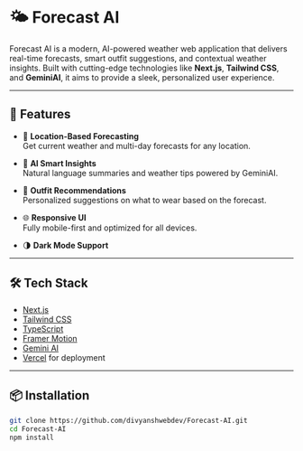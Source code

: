 # 🌤️ Forecast AI

Forecast AI is a modern, AI-powered weather web application that delivers real-time forecasts, smart outfit suggestions, and contextual weather insights. Built with cutting-edge technologies like **Next.js**, **Tailwind CSS**, and **GeminiAI**, it aims to provide a sleek, personalized user experience.

---

## 🚀 Features

- 📍 **Location-Based Forecasting**  
  Get current weather and multi-day forecasts for any location.

- 🤖 **AI Smart Insights**  
  Natural language summaries and weather tips powered by GeminiAI.

- 👕 **Outfit Recommendations**  
  Personalized suggestions on what to wear based on the forecast.

- 🌐 **Responsive UI**  
  Fully mobile-first and optimized for all devices.

- 🌗 **Dark Mode Support**

---

## 🛠️ Tech Stack

- [Next.js](https://nextjs.org/)
- [Tailwind CSS](https://tailwindcss.com/)
- [TypeScript](https://www.typescriptlang.org/)
- [Framer Motion](https://www.framer.com/motion/)
- [Gemini AI](https://ai.google.dev/)
- [Vercel](https://vercel.com/) for deployment

---

## 📦 Installation

```bash
git clone https://github.com/divyanshwebdev/Forecast-AI.git
cd Forecast-AI
npm install
